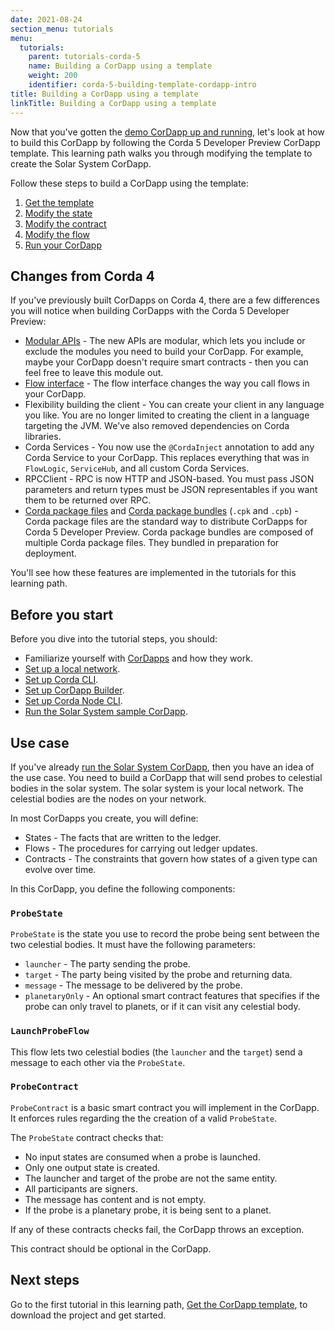 ```yaml
---
date: 2021-08-24
section_menu: tutorials
menu:
  tutorials:
    parent: tutorials-corda-5
    name: Building a CorDapp using a template
    weight: 200
    identifier: corda-5-building-template-cordapp-intro
title: Building a CorDapp using a template
linkTitle: Building a CorDapp using a template
---
```



Now that you've gotten the [demo CorDapp up and running](XXX), let's look at how to build this CorDapp by following the Corda 5 Developer Preview CorDapp template. This learning path walks you through modifying the template to create the Solar System CorDapp.

Follow these steps to build a CorDapp using the template:

1. [Get the template](get-template.md)
2. [Modify the state](modify-state.md)
3. [Modify the contract](modify-contract.md)
4. [Modify the flow](modify-flow.md)
5. [Run your CorDapp](run-cordapp.md)

## Changes from Corda 4

If you've previously built CorDapps on Corda 4, there are a few differences you will notice when building CorDapps with the Corda 5 Developer Preview:

* [Modular APIs](XXX) - The new APIs are modular, which lets you include or exclude the modules you need to build your CorDapp. For example, maybe your CorDapp doesn't require smart contracts - then you can feel free to leave this module out.
* [Flow interface](XXX) - The flow interface changes the way you call flows in your CorDapp.
* Flexibility building the client - You can create your client in any language you like. You are no longer limited to creating the client in a language targeting the JVM. We've also removed dependencies on Corda libraries.
* Corda Services - You now use the `@CordaInject` annotation to add any Corda Service to your CorDapp. This replaces everything that was in `FlowLogic`, `ServiceHub`, and all custom Corda Services.
* RPCClient - RPC is now HTTP and JSON-based. You must pass JSON parameters and return types must be JSON representables if you want them to be returned over RPC.
* [Corda package files](XXX) and [Corda package bundles](XXX) (`.cpk` and `.cpb`) - Corda package files are the standard way to distribute CorDapps for Corda 5 Developer Preview. Corda package bundles are composed of multiple Corda package files. They bundled in preparation for deployment.

You'll see how these features are implemented in the tutorials for this learning path.

## Before you start

Before you dive into the tutorial steps, you should:

* Familiarize yourself with [CorDapps](XXX) and how they work.
* [Set up a local network](XXX).
* [Set up Corda CLI](XXX).
* [Set up CorDapp Builder](XXX).
* [Set up Corda Node CLI](XXX).
* [Run the Solar System sample CorDapp](XXX).

## Use case

If you've already [run the Solar System CorDapp](../run-demo-cordapp.md), then you have an idea of the use case. You need to build a CorDapp that will send probes to celestial bodies in the solar system. The solar system is your local network. The celestial bodies are the nodes on your network.

In most CorDapps you create, you will define:

* States - The facts that are written to the ledger.
* Flows - The procedures for carrying out ledger updates.
* Contracts - The constraints that govern how states of a given type can evolve over time.

In this CorDapp, you define the following components:

### `ProbeState`

`ProbeState` is the state you use to record the probe being sent between the two celestial bodies. It must have the following parameters:

* `launcher` - The party sending the probe.
* `target` - The party being visited by the probe and returning data.
* `message` - The message to be delivered by the probe.
* `planetaryOnly` - An optional smart contract features that specifies if the probe can only travel to planets, or if it can visit any celestial body.

### `LaunchProbeFlow`

This flow lets two celestial bodies (the `launcher` and the `target`) send a message to each other via the `ProbeState`.

<!-- Maybe add a diagram here to demonstrate steps of the flow.-->

### `ProbeContract`

`ProbeContract` is a basic smart contract you will implement in the CorDapp. It enforces rules regarding the the creation of a valid `ProbeState`.

The `ProbeState` contract checks that:

* No input states are consumed when a probe is launched.
* Only one output state is created.
* The launcher and target of the probe are not the same entity.
* All participants are signers.
* The message has content and is not empty.
* If the probe is a planetary probe, it is being sent to a planet.

If any of these contracts checks fail, the CorDapp throws an exception.

This contract should be optional in the CorDapp.

## Next steps

Go to the first tutorial in this learning path, [Get the CorDapp template](get-template.md), to download the project and get started.
